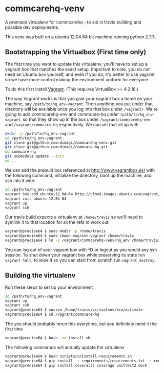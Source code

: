 commcarehq-venv
===============

A premade virtualenv for commcarehq - to aid in travis building and possible dev deployments.

This venv was built on a ubuntu 12.04 64 bit machine running python 2.7.3.


Bootstrapping the Virtualbox (First time only)
----------------------------

The first time you want to update this virtualenv, you'll have to set up a vagrant box that matches
the exact setup. Important to note, you do _not_ need an Ubuntu box yourself, and even if you do, it's better to use vagrant so we have more control making the environment uniform for everyone.

To do this first install [Vagrant](http://docs.vagrantup.com/v2/installation/). (This requires VirtualBox >= 4.2.16.)

The way Vagrant works is that you give your vagrant box a home on your machine, say `/path/to/hq_env-vagrant`. Then anything you put under that directory will be available once you log into that box under `/vagrant/`. We're going to add commcarehq-env and commcare-hq under `/path/to/hq_env-vagrant`, so that they show up in the box under `/vagrant/commcarehq-env` and `/vagrant/commcare-hq` respectively. We can set that all up with

```bash
mkdir -p /path/to/hq_env-vagrant
cd /path/to/hq_env-vagrant
git clone git@github.com:dimagi/commcarehq-venv.git
git clone git@github.com:dimagi/commcare-hq.git
cd commcare-hq
git submodule update --init
cd ..
```

We can add the prebuilt box referenced at http://www.vagrantbox.es/ with the following command,
initialize the directory, boot up the machine, and ssh into it with:

```bash
cd /path/to/hq_env-vagrant
vagrant box add ubuntu-12.04-64 http://cloud-images.ubuntu.com/vagrant/precise/current/precise-server-cloudimg-amd64-vagrant-disk1.box
vagrant init ubuntu-12.04-64
vagrant up
vagrant ssh
```

Our travis build expects a virtualenv at `/home/travis` so we'll need to symlink it to that location for all the refs to work out.

```bash
vagrant@precise64 $ sudo mkdir -p /home/travis
vagrant@precise64 $ sudo chown vagrant:vagrant /home/travis
vagrant@precise64 $ ln -s /vagrant/commcarehq-venv/hq_env /home/travis/virtualenv
```

You can log out of your vagrant box with ^D or logout as you would any ssh session. To shut down your vagrant box while preserving its state run `vagrant halt`; to wipe it so you can start from scratch run `vagrant destroy`.

Building the virtualenv
-----------------------

Run these steps to set up your environment

```bash
cd /path/to/hq_env-vagrant
vagrant up
vagrant ssh
vagrant@precise64 $ source /home/travis/virtualenv/bin/activate
vagrant@precise64 $ cd /vagrant/commcare-hq
```

The you should probably rerun this everytime, but you definitely need it the first time

```bash
vagrant@precise64 $ bash -ex install.sh
```

The following commands will actually update the virtualenv

```bash
vagrant@precise64 $ bash scripts/uninstall-requirements.sh
vagrant@precise64 $ pip install -r requirements/requirements.txt -r requirements/dev-requirements.txt
vagrant@precise64 $ pip install coveralls coverage unittest2 mock
```
